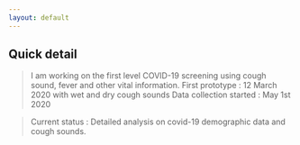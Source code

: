 ```yaml
---
layout: default
---
```


## Quick detail

> I am working on the first level COVID-19 screening using cough sound, fever and other vital information.
> First prototype         : 12 March 2020 with wet and dry cough sounds
> Data collection started : May 1st 2020

> Current status          : Detailed analysis on covid-19 demographic data and cough sounds.

